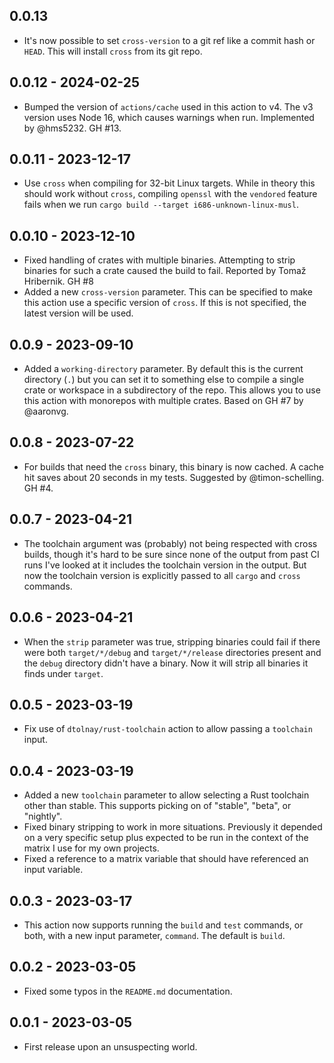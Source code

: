 ## 0.0.13

- It's now possible to set `cross-version` to a git ref like a commit hash or `HEAD`. This will
  install `cross` from its git repo.

## 0.0.12 - 2024-02-25

- Bumped the version of `actions/cache` used in this action to v4. The v3 version uses Node 16,
  which causes warnings when run. Implemented by @hms5232. GH #13.

## 0.0.11 - 2023-12-17

- Use `cross` when compiling for 32-bit Linux targets. While in theory this should work without
  `cross`, compiling `openssl` with the `vendored` feature fails when we run
  `cargo build --target i686-unknown-linux-musl`.

## 0.0.10 - 2023-12-10

- Fixed handling of crates with multiple binaries. Attempting to strip binaries for such a crate
  caused the build to fail. Reported by Tomaž Hribernik. GH #8
- Added a new `cross-version` parameter. This can be specified to make this action use a specific
  version of `cross`. If this is not specified, the latest version will be used.

## 0.0.9 - 2023-09-10

- Added a `working-directory` parameter. By default this is the current directory (`.`) but you can
  set it to something else to compile a single crate or workspace in a subdirectory of the repo.
  This allows you to use this action with monorepos with multiple crates. Based on GH #7 by
  @aaronvg.

## 0.0.8 - 2023-07-22

- For builds that need the `cross` binary, this binary is now cached. A cache hit saves about 20
  seconds in my tests. Suggested by @timon-schelling. GH #4.

## 0.0.7 - 2023-04-21

- The toolchain argument was (probably) not being respected with cross builds, though it's hard to
  be sure since none of the output from past CI runs I've looked at it includes the toolchain
  version in the output. But now the toolchain version is explicitly passed to all `cargo` and
  `cross` commands.

## 0.0.6 - 2023-04-21

- When the `strip` parameter was true, stripping binaries could fail if there were both
  `target/*/debug` and `target/*/release` directories present and the `debug` directory didn't have
  a binary. Now it will strip all binaries it finds under `target`.

## 0.0.5 - 2023-03-19

- Fix use of `dtolnay/rust-toolchain` action to allow passing a `toolchain` input.

## 0.0.4 - 2023-03-19

- Added a new `toolchain` parameter to allow selecting a Rust toolchain other than stable. This
  supports picking on of "stable", "beta", or "nightly".
- Fixed binary stripping to work in more situations. Previously it depended on a very specific setup
  plus expected to be run in the context of the matrix I use for my own projects.
- Fixed a reference to a matrix variable that should have referenced an input variable.

## 0.0.3 - 2023-03-17

- This action now supports running the `build` and `test` commands, or both, with a new input
  parameter, `command`. The default is `build`.

## 0.0.2 - 2023-03-05

- Fixed some typos in the `README.md` documentation.

## 0.0.1 - 2023-03-05

- First release upon an unsuspecting world.
